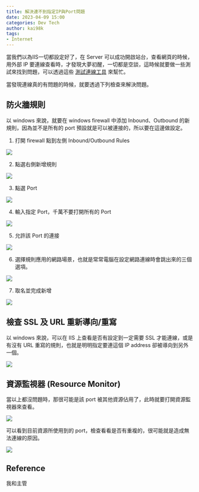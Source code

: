 ```yaml
---
title: 解決連不到指定IP與Port問題
date: 2023-04-09 15:00 
categories: Dev Tech
author: kai98k
tags:
- Internet
---
```

當我們以為IIS一切都設定好了，在 Server 可以成功開啟站台，查看網頁的時候，用外部 IP 要連線查看時，才發現大夢初醒，一切都是空談，這時候就要做一些測試來找到問題，可以透過這些 [測試連線工具](https://urwebapp.github.io/Web/Windows%20%E6%B8%AC%E8%A9%A6%E9%80%A3%E7%B7%9A%E5%B7%A5%E5%85%B7/) 來幫忙。

當發現連線真的有問題的時候，就要透過下列檢查來解決問題。

## 防火牆規則
以 windows 來說，就要在 windows firewall 中添加 Inbound、Outbound 的新規則，因為並不是所有的 port 預設就是可以被連接的，所以要在這邊做設定。

1. 打開 firewall 點到左側 Inbound/Outbound Rules

![](https://i.imgur.com/wu9lcih.png)

2. 點選右側新增規則

![](https://i.imgur.com/5uC54sa.png)

3. 點選 Port 

![](https://i.imgur.com/jKF8YRr.png)

4. 輸入指定 Port，千萬不要打開所有的 Port

![](https://i.imgur.com/c4Ls19Q.png)

5. 允許該 Port 的連接

![](https://i.imgur.com/XSmbvJd.png)

6. 選擇規則應用的網路場景，也就是常常電腦在設定網路連線時會跳出來的三個選項。

![](https://i.imgur.com/ZkjUWvO.png)

7. 取名並完成新增

![](https://i.imgur.com/Hafw0Et.png)


## 檢查 SSL 及 URL 重新導向/重寫

以 windows 來說，可以在 IIS 上查看是否有設定到一定需要 SSL 才能連線，或是有沒有 URL 重寫的規則，也就是明明指定要連這個 IP address 卻被導向到另外一個。

![](https://i.imgur.com/gyC1NiT.png)

## 資源監視器 (Resource Monitor)

當以上都沒問題時，那很可能是該 port 被其他資源佔用了，此時就要打開資源監視器來查看。

![](https://i.imgur.com/L7trrzd.png)

可以看到目前資源所使用到的 port，檢查看看是否有重複的，很可能就是造成無法連線的原因。

![](https://i.imgur.com/3y3PPiO.png)


## Reference

我和主管